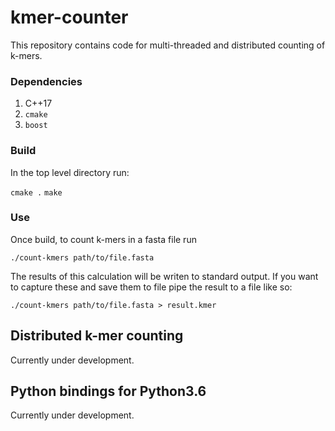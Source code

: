 # kmer-counter

This repository contains code for multi-threaded and distributed counting of k-mers.

### Dependencies
1. C++17
2. `cmake`
3. `boost`

### Build
In the top level directory run:

`cmake .`
`make`

### Use
Once build, to count k-mers in a fasta file run 

`./count-kmers path/to/file.fasta`

The results of this calculation will be writen to standard output. If you want to capture these and save them to file pipe the result to a file like so:

`./count-kmers path/to/file.fasta > result.kmer`

## Distributed k-mer counting
Currently under development.

## Python bindings for Python3.6 
Currently under development.

